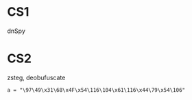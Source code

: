 # CS1
dnSpy

# CS2
zsteg, deobufuscate
```
a = "\97\49\x31\68\x4F\x54\116\104\x61\116\x44\79\x54\106"
```